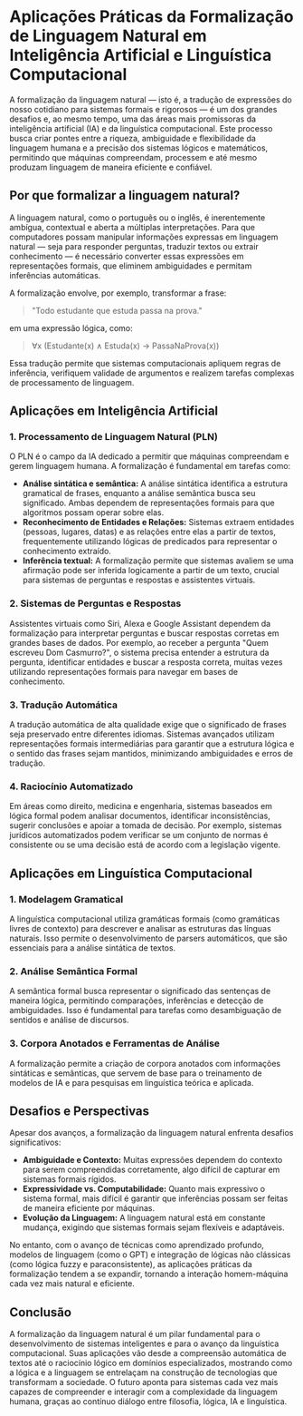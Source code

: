 # Aplicações Práticas da Formalização de Linguagem Natural em Inteligência Artificial e Linguística Computacional

A formalização da linguagem natural — isto é, a tradução de expressões do nosso cotidiano para sistemas formais e rigorosos — é um dos grandes desafios e, ao mesmo tempo, uma das áreas mais promissoras da inteligência artificial (IA) e da linguística computacional. Este processo busca criar pontes entre a riqueza, ambiguidade e flexibilidade da linguagem humana e a precisão dos sistemas lógicos e matemáticos, permitindo que máquinas compreendam, processem e até mesmo produzam linguagem de maneira eficiente e confiável.

## Por que formalizar a linguagem natural?

A linguagem natural, como o português ou o inglês, é inerentemente ambígua, contextual e aberta a múltiplas interpretações. Para que computadores possam manipular informações expressas em linguagem natural — seja para responder perguntas, traduzir textos ou extrair conhecimento — é necessário converter essas expressões em representações formais, que eliminem ambiguidades e permitam inferências automáticas.

A formalização envolve, por exemplo, transformar a frase:

> "Todo estudante que estuda passa na prova."

em uma expressão lógica, como:

> ∀x (Estudante(x) ∧ Estuda(x) → PassaNaProva(x))

Essa tradução permite que sistemas computacionais apliquem regras de inferência, verifiquem validade de argumentos e realizem tarefas complexas de processamento de linguagem.

## Aplicações em Inteligência Artificial

### 1. **Processamento de Linguagem Natural (PLN)**

O PLN é o campo da IA dedicado a permitir que máquinas compreendam e gerem linguagem humana. A formalização é fundamental em tarefas como:

- **Análise sintática e semântica:** A análise sintática identifica a estrutura gramatical de frases, enquanto a análise semântica busca seu significado. Ambas dependem de representações formais para que algoritmos possam operar sobre elas.
- **Reconhecimento de Entidades e Relações:** Sistemas extraem entidades (pessoas, lugares, datas) e as relações entre elas a partir de textos, frequentemente utilizando lógicas de predicados para representar o conhecimento extraído.
- **Inferência textual:** A formalização permite que sistemas avaliem se uma afirmação pode ser inferida logicamente a partir de um texto, crucial para sistemas de perguntas e respostas e assistentes virtuais.

### 2. **Sistemas de Perguntas e Respostas**

Assistentes virtuais como Siri, Alexa e Google Assistant dependem da formalização para interpretar perguntas e buscar respostas corretas em grandes bases de dados. Por exemplo, ao receber a pergunta "Quem escreveu Dom Casmurro?", o sistema precisa entender a estrutura da pergunta, identificar entidades e buscar a resposta correta, muitas vezes utilizando representações formais para navegar em bases de conhecimento.

### 3. **Tradução Automática**

A tradução automática de alta qualidade exige que o significado de frases seja preservado entre diferentes idiomas. Sistemas avançados utilizam representações formais intermediárias para garantir que a estrutura lógica e o sentido das frases sejam mantidos, minimizando ambiguidades e erros de tradução.

### 4. **Raciocínio Automatizado**

Em áreas como direito, medicina e engenharia, sistemas baseados em lógica formal podem analisar documentos, identificar inconsistências, sugerir conclusões e apoiar a tomada de decisão. Por exemplo, sistemas jurídicos automatizados podem verificar se um conjunto de normas é consistente ou se uma decisão está de acordo com a legislação vigente.

## Aplicações em Linguística Computacional

### 1. **Modelagem Gramatical**

A linguística computacional utiliza gramáticas formais (como gramáticas livres de contexto) para descrever e analisar as estruturas das línguas naturais. Isso permite o desenvolvimento de parsers automáticos, que são essenciais para a análise sintática de textos.

### 2. **Análise Semântica Formal**

A semântica formal busca representar o significado das sentenças de maneira lógica, permitindo comparações, inferências e detecção de ambiguidades. Isso é fundamental para tarefas como desambiguação de sentidos e análise de discursos.

### 3. **Corpora Anotados e Ferramentas de Análise**

A formalização permite a criação de corpora anotados com informações sintáticas e semânticas, que servem de base para o treinamento de modelos de IA e para pesquisas em linguística teórica e aplicada.

## Desafios e Perspectivas

Apesar dos avanços, a formalização da linguagem natural enfrenta desafios significativos:

- **Ambiguidade e Contexto:** Muitas expressões dependem do contexto para serem compreendidas corretamente, algo difícil de capturar em sistemas formais rígidos.
- **Expressividade vs. Computabilidade:** Quanto mais expressivo o sistema formal, mais difícil é garantir que inferências possam ser feitas de maneira eficiente por máquinas.
- **Evolução da Linguagem:** A linguagem natural está em constante mudança, exigindo que sistemas formais sejam flexíveis e adaptáveis.

No entanto, com o avanço de técnicas como aprendizado profundo, modelos de linguagem (como o GPT) e integração de lógicas não clássicas (como lógica fuzzy e paraconsistente), as aplicações práticas da formalização tendem a se expandir, tornando a interação homem-máquina cada vez mais natural e eficiente.

## Conclusão

A formalização da linguagem natural é um pilar fundamental para o desenvolvimento de sistemas inteligentes e para o avanço da linguística computacional. Suas aplicações vão desde a compreensão automática de textos até o raciocínio lógico em domínios especializados, mostrando como a lógica e a linguagem se entrelaçam na construção de tecnologias que transformam a sociedade. O futuro aponta para sistemas cada vez mais capazes de compreender e interagir com a complexidade da linguagem humana, graças ao contínuo diálogo entre filosofia, lógica, IA e linguística.